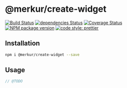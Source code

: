 # @merkur/create-widget

[![Build Status](https://travis-ci.org/mjancarik/create-merkur-app.svg?branch=master)](https://travis-ci.org/mjancarik/create-merkur-app) [![dependencies Status](https://david-dm.org/mjancarik/create-merkur-app/status.svg)](https://david-dm.org/mjancarik/create-merkur-app)
[![Coverage Status](https://coveralls.io/repos/github/mjancarik/create-merkur-app/badge.svg?branch=master)](https://coveralls.io/github/mjancarik/create-merkur-app?branch=master)
[![NPM package version](https://img.shields.io/npm/v/create-merkur-app/latest.svg)](https://www.npmjs.com/package/create-merkur-app)
[![code style: prettier](https://img.shields.io/badge/code_style-prettier-ff69b4.svg?style=flat-square)](https://github.com/prettier/prettier)

## Installation

```bash
npm i @merkur/create-widget --save
```

## Usage

``` js
// @TODO

```
